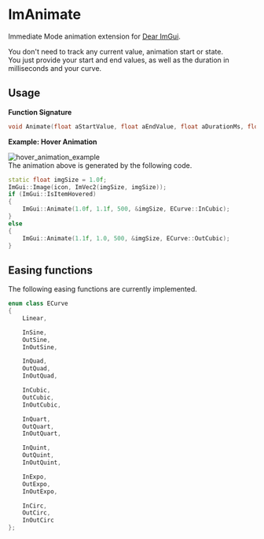 # ImAnimate
Immediate Mode animation extension for [Dear ImGui](https://github.com/ocornut/imgui).

You don't need to track any current value, animation start or state.  
You just provide your start and end values, as well as the duration in milliseconds and your curve.

## Usage

**Function Signature**
```cpp
void Animate(float aStartValue, float aEndValue, float aDurationMs, float* aValue, ECurve aCurve = ECurve::Linear);
```

**Example: Hover Animation**

![hover_animation_example](https://github.com/user-attachments/assets/bdd7c943-0f4d-400e-b95d-29e9e3e296d4)  
The animation above is generated by the following code.
```cpp
static float imgSize = 1.0f;
ImGui::Image(icon, ImVec2(imgSize, imgSize));
if (ImGui::IsItemHovered)
{
	ImGui::Animate(1.0f, 1.1f, 500, &imgSize, ECurve::InCubic);
}
else
{
	ImGui::Animate(1.1f, 1.0, 500, &imgSize, ECurve::OutCubic);
}
```

## Easing functions
The following easing functions are currently implemented.
```cpp
enum class ECurve
{
	Linear,

	InSine,
	OutSine,
	InOutSine,

	InQuad,
	OutQuad,
	InOutQuad,

	InCubic,
	OutCubic,
	InOutCubic,

	InQuart,
	OutQuart,
	InOutQuart,

	InQuint,
	OutQuint,
	InOutQuint,

	InExpo,
	OutExpo,
	InOutExpo,

	InCirc,
	OutCirc,
	InOutCirc
};
```
